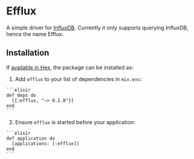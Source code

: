 # Efflux

A simple driver for [InfluxDB](https://influxdata.com). Currently it only supports querying InfluxDB, hence the name Efflux.

## Installation

If [available in Hex](https://hex.pm/docs/publish), the package can be installed as:

  1. Add `efflux` to your list of dependencies in `mix.exs`:

    ```elixir
    def deps do
      [{:efflux, "~> 0.1.0"}]
    end
    ```

  2. Ensure `efflux` is started before your application:

    ```elixir
    def application do
      [applications: [:efflux]]
    end
    ```
